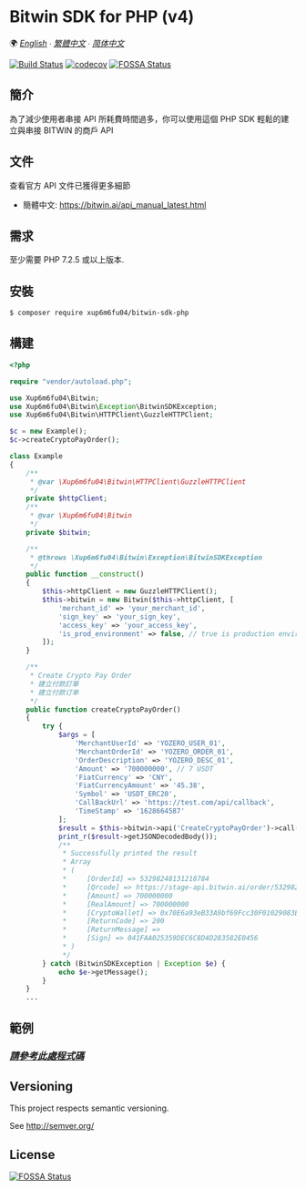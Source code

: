 # Bitwin SDK for PHP (v4)

🌍 *[English](README.md) ∙ [繁體中文](README_zh-TW.md) ∙ [简体中文](README_zh-CN.md)*

[![Build Status](https://www.travis-ci.com/xup6m6fu04/bitwin-sdk-php.svg?branch=master)](https://www.travis-ci.com/xup6m6fu04/bitwin-sdk-php)
[![codecov](https://codecov.io/gh/xup6m6fu04/bitwin-sdk-php/branch/master/graph/badge.svg)](https://codecov.io/gh/xup6m6fu04/bitwin-sdk-php)
[![FOSSA Status](https://app.fossa.com/api/projects/git%2Bgithub.com%2Fxup6m6fu04%2Fbitwin-sdk-php.svg?type=shield)](https://app.fossa.com/projects/git%2Bgithub.com%2Fxup6m6fu04%2Fbitwin-sdk-php?ref=badge_shield)

## 簡介
為了減少使用者串接 API 所耗費時間過多，你可以使用這個 PHP SDK 輕鬆的建立與串接 BITWIN 的商戶 API

## 文件

查看官方 API 文件已獲得更多細節

- 簡體中文: https://bitwin.ai/api_manual_latest.html

## 需求

至少需要 PHP 7.2.5 或以上版本.

## 安裝 ##

```sh
$ composer require xup6m6fu04/bitwin-sdk-php
```

## 構建 ##

```php
<?php

require "vendor/autoload.php";

use Xup6m6fu04\Bitwin;
use Xup6m6fu04\Bitwin\Exception\BitwinSDKException;
use Xup6m6fu04\Bitwin\HTTPClient\GuzzleHTTPClient;

$c = new Example();
$c->createCryptoPayOrder();

class Example
{
    /**
     * @var \Xup6m6fu04\Bitwin\HTTPClient\GuzzleHTTPClient
     */
    private $httpClient;
    /**
     * @var \Xup6m6fu04\Bitwin
     */
    private $bitwin;

    /**
     * @throws \Xup6m6fu04\Bitwin\Exception\BitwinSDKException
     */
    public function __construct()
    {
        $this->httpClient = new GuzzleHTTPClient();
        $this->bitwin = new Bitwin($this->httpClient, [
            'merchant_id' => 'your_merchant_id',
            'sign_key' => 'your_sign_key',
            'access_key' => 'your_access_key',
            'is_prod_environment' => false, // true is production environment
        ]);
    }

    /**
     * Create Crypto Pay Order
     * 建立付款訂單
     * 建立付款订单
     */
    public function createCryptoPayOrder()
    {
        try {
            $args = [
                'MerchantUserId' => 'YOZERO_USER_01',
                'MerchantOrderId' => 'YOZERO_ORDER_01',
                'OrderDescription' => 'YOZERO_DESC_01',
                'Amount' => '700000000', // 7 USDT
                'FiatCurrency' => 'CNY',
                'FiatCurrencyAmount' => '45.38',
                'Symbol' => 'USDT_ERC20',
                'CallBackUrl' => 'https://test.com/api/callback',
                'TimeStamp' => '1628664587'
            ];
            $result = $this->bitwin->api('CreateCryptoPayOrder')->call($args);
            print_r($result->getJSONDecodedBody());
            /**
             * Successfully printed the result
             * Array
             * (
             *     [OrderId] => 53298248131218784
             *     [Qrcode] => https://stage-api.bitwin.ai/order/53298248131218784
             *     [Amount] => 700000000
             *     [RealAmount] => 700000000
             *     [CryptoWallet] => 0x70E6a93eB33A9bf69Fcc30F01029083E7D5bb65f
             *     [ReturnCode] => 200
             *     [ReturnMessage] =>
             *     [Sign] => 041FAA025359DEC6C8D4D283582E0456
             * )
             */
        } catch (BitwinSDKException | Exception $e) {
            echo $e->getMessage();
        }
    }
    ...
```
## 範例 ##
### *[請參考此處程式碼](src/Example.php)*

## Versioning
This project respects semantic versioning.

See http://semver.org/

## License

[![FOSSA Status](https://app.fossa.com/api/projects/git%2Bgithub.com%2Fxup6m6fu04%2Fbitwin-sdk-php.svg?type=large)](https://app.fossa.com/projects/git%2Bgithub.com%2Fxup6m6fu04%2Fbitwin-sdk-php?ref=badge_large)